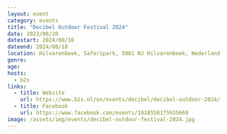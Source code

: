 ```yaml
---
layout: event
category: events
title: "Decibel Outdoor Festival 2024"
date: 2023/08/20
datestart: 2024/08/16
dateend: 2024/08/18
location: Hilvarenbeek, Safaripark, 5081 NJ Hilvarenbeek, Nederland
genre:
age:
hosts:
  - b2s
links:
  - title: Website
    url: https://www.b2s.nl/en/events/decibel/decibel-outdoor-2024/
  - title: Facebook
    url: https://www.facebook.com/events/1018558175935669
image: /assets/img/events/decibel-outdoor-festival-2024.jpg
---
```

